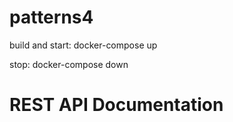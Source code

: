 # patterns4

  build and start: docker-compose up

  stop: docker-compose down


# REST API Documentation
